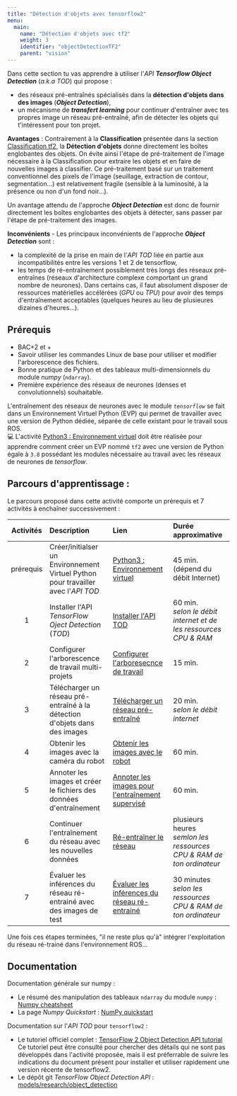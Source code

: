 ```yaml
---
title: "Détection d'objets avec tensorflow2"
menu:
  main:
    name: "Détection d'objets avec tf2"
    weight: 3
    identifier: "objectDetectionTF2"
    parent: "vision"
---
```


Dans cette section tu vas apprendre à utiliser l'_API_ ___Tensorflow Object Detection___ (_a.k.a_ _TOD_) qui propose :
* des réseaux pré-entraînés spécialisés dans la __détection d'objets dans des images__ (___Object Detection___),
* un mécanisme de ___transfert learning___ pour continuer d'entraîner avec tes propres image un réseau pré-entraîné, afin de détecter les objets qui t'intéressent pour ton projet.

__Avantages__ : Contrairement à la __Classification__ présentée dans la section [Classification tf2](https://learn.e.ros4.pro/fr/vision/classification_tf2/), la __Détection d'objets__ donne directement les boîtes englobantes des objets. On évite ainsi l'étape de pré-traitement de l'image nécessaire à la Classification pour extraire les objets et en faire de nouvelles images à classifier. Ce pré-traitement basé sur un traitement conventionnel des pixels de l'image (seuillage, extraction de contour, segmentation...) est relativement fragile (sensible à la luminosité, à la présence ou non d'un fond noir...).

Un avantage attendu de l'approche ___Object Detection___ est donc de fournir directement les boîtes englobantes des objets à détecter, sans passer par l'étape de pré-traitement des images.

__Inconvénients__ - Les principaux inconvénients de l'approche ___Object Detection___ sont :
* la complexité de la prise en main de l'_API TOD_ liée en partie aux incompatibilités entre les  versions 1 et 2 de tensorflow,
* les temps de ré-entraînement possiblement très longs des réseaux pré-entraînes (réseaux d'architecture complexe comportant un grand nombre de neurones). Dans certains cas, il faut absolument disposer de ressources matérielles accélérées (_GPU_ ou _TPU_) pour avoir des temps d'entraînement acceptables (quelques heures au lieu de plusieures dizaines d'heures...).


## Prérequis

* BAC+2 et +
* Savoir utiliser les commandes Linux de base pour utiliser et modifier l'arborescence des fichiers.
* Bonne pratique de Python et des tableaux multi-dimensionnels du module _numpy_ (`ndarray`).
* Première expérience des réseaux de neurones (denses et convolutionnels) souhaitable.

L'entraînement des réseaux de neurones avec le module _`tensorflow`_ se fait dans un Environnement Virtuel Python (EVP) qui permet de travailler avec une version de Python dédiée, séparée de celle existant pour le travail sous ROS.<br>
💻 L'activité [Python3 : Environnement virtuel](https://learn.e.ros4.pro/fr/faq/python3/venv/) doit être réalisée pour apprendre comment créer un EVP nommé `tf2` avec une version de Python égale à `3.8` possédant les modules nécessaire au travail avec les réseaux de neurones de _tensorflow_.

## Parcours d'apprentissage :

Le parcours proposé dans cette activité comporte un prérequis et 7 activités à enchaîner successivement :

Activités |  Description                                                            | Lien | Durée approximative | 
:--------:|:------------------------------------------------------------------------|:-----|:---------|
prérequis| Créer/initialser un Environnement Virtuel Python pour travailler avec l'_API TOD_ | [Python3 : Environnement virtuel](https://learn.e.ros4.pro/fr/faq/python3/venv/) | 45 min. (dépend du débit Internet)
1| Installer l'API _TensorFlow Oject Detection_ (_TOD_)                      | [Installer l'API TOD](tod_install/) | 60 min.<br>_selon le débit internet et de les ressources CPU & RAM_ |
2| Configurer l'arborescence de travail multi-projets                        | [Configurer l'arboresecnce de travail](configure_working_tree) | 15 min.| 
3| Télécharger un réseau pré-entraîné à la détection d'objets dans des images| [Télécharger un réseau pré-entraîné](downlod_pre-trained_network/)| 20 min. <br>_selon le débit internet_|
4| Obtenir les images avec la caméra du robot                                | [Obtenir les images avec le robot](get_images_from_robot/) | 60 min. |
5| Annoter les images et créer le fichiers des données d'entraînement        | [Annoter les images pour l'entraînement supervisé](annotate_images)| 60 min. |
6| Continuer l'entraînement du réseau avec les nouvelles données             |  [Ré-entraîner le réseau](re-train_network) | plusieurs heures <br>_semlon les ressources CPU & RAM de ton ordinateur_|
7| Évaluer les inférences du réseau ré-entrainé avec des images de test      | [Évaluer les inférences du réseau ré-entrainé](evaluate_network) | 30 minutes<br> _selon les ressources CPU & RAM de ton ordinateur_|

Une fois ces étapes terminées, "il ne reste plus qu'à" intégrer l'exploitation du réseau ré-trainé dans l'environnement ROS...

## Documentation

Documentation générale sur numpy :
* Le résumé des manipulation des tableaux `ndarray` du module `numpy` : [Numpy cheatsheet](https://s3.amazonaws.com/assets.datacamp.com/blog_assets/Numpy_Python_Cheat_Sheet.pdf)
* La page _Numpy Quickstart_ : [NumPy quickstart](https://numpy.org/devdocs/user/quickstart.html)

Documentation sur l'_API TOD_ pour `tensorflow2` :
* Le tutoriel officiel complet : [TensorFlow 2 Object Detection API tutorial](https://tensorflow-object-detection-api-tutorial.readthedocs.io/en/latest/index.html)<br>
Ce tutoriel peut être consulté pour chercher des détails qui ne sont pas développés dans l'activité proposée, mais il est préferrable de suivre 
les indications du document présent pour installer et utiliser rapidement une version récente de tensorflow2. 
* Le dépôt git _TensorFlow Object Detection API_ : [models/research/object_detection](https://github.com/tensorflow/models/tree/master/research/object_detection)<br><br>


